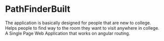# PathFinderBuilt
The application is basically designed for people that are new to college.
Helps people to find way to the room they want to visit anywhere in college.
A Single Page Web Application that works on angular routing.
